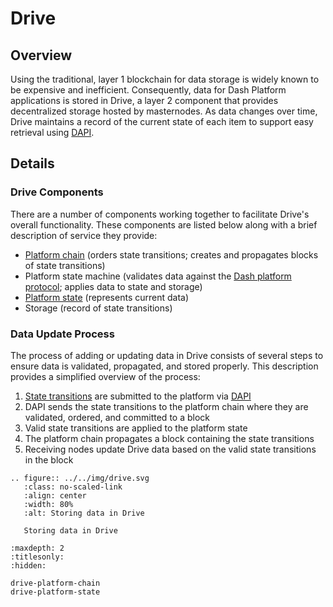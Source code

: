 # Drive

## Overview

Using the traditional, layer 1 blockchain for data storage is widely known to be expensive and inefficient. Consequently, data for Dash Platform applications is stored in Drive, a layer 2 component that provides decentralized storage hosted by masternodes. As data changes over time, Drive maintains a record of the current state of each item to support easy retrieval using [DAPI](../explanations/dapi.md).

## Details

### Drive Components

There are a number of components working together to facilitate Drive's overall functionality. These components are listed below along with a brief description of service they provide:

 - [Platform chain](../explanations/drive-platform-chain.md) (orders state transitions; creates and propagates blocks of state transitions)
 - Platform state machine (validates data against the [Dash platform protocol](../explanations/platform-protocol.md); applies data to state and storage)
 - [Platform state](../explanations/drive-platform-state.md) (represents current data)
 - Storage (record of state transitions)

### Data Update Process

The process of adding or updating data in Drive consists of several steps to ensure data is validated, propagated, and stored properly. This description provides a simplified overview of the process:

1. [State transitions](../explanations/platform-protocol-state-transition.md) are submitted to the platform via [DAPI](../explanations/dapi.md)
2. DAPI sends the state transitions to the platform chain where they are validated, ordered, and committed to a block
3. Valid state transitions are applied to the platform state
4. The platform chain propagates a block containing the state transitions
5. Receiving nodes update Drive data based on the valid state transitions in the block

```{eval-rst}
.. figure:: ../../img/drive.svg
   :class: no-scaled-link
   :align: center
   :width: 80%
   :alt: Storing data in Drive

   Storing data in Drive
```

```{toctree}
:maxdepth: 2
:titlesonly:
:hidden:

drive-platform-chain
drive-platform-state
```
